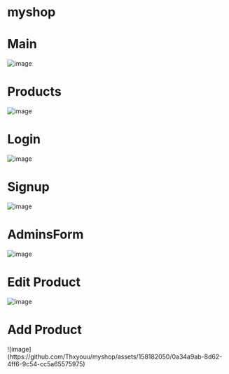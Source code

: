 # myshop

<h1>Main</h1>

![image](https://github.com/Thxyouu/myshop/assets/158182050/a0fb3d80-2ea8-4b07-9052-63ffc5c8a4e1)

<h1>Products</h1>

![image](https://github.com/Thxyouu/myshop/assets/158182050/6814d841-e396-4fb6-a503-c05d3c9fcb02)

<h1>Login</h1>

![image](https://github.com/Thxyouu/myshop/assets/158182050/a109186a-3753-402e-8945-e51ae7f876a2)

<h1>Signup</h1>

![image](https://github.com/Thxyouu/myshop/assets/158182050/8870529d-cbfa-43ae-adbd-db8a9fc54c9a)

<h1>AdminsForm</h1>

![image](https://github.com/Thxyouu/myshop/assets/158182050/fd25a17d-d481-41ae-ba05-c470210734fb)

<h1>Edit Product</h1>

![image](https://github.com/Thxyouu/myshop/assets/158182050/9bd42cb4-cf0b-4bde-b589-9964c60d2834)

<h1>Add Product</h1>
![image](https://github.com/Thxyouu/myshop/assets/158182050/0a34a9ab-8d62-4ff6-9c54-cc5a65575975)


